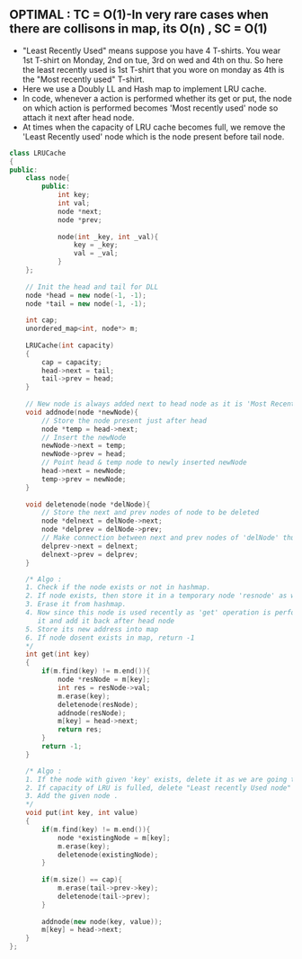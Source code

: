 ## OPTIMAL : TC = O(1)-In very rare cases when there are collisons in map, its O(n) , SC = O(1)

- "Least Recently Used" means suppose you have 4 T-shirts. You wear 1st T-shirt on Monday, 2nd on tue, 3rd on wed and 4th on thu. So here the least recently used is 1st 
  T-shirt that you wore on monday as 4th is the "Most recently used" T-shirt.
- Here we use a Doubly LL and Hash map to implement LRU cache.
- In code, whenever a action is performed whether its get or put, the node on which action is performed becomes 'Most recently used' node so attach it next after head node.
- At times when the capacity of LRU cache becomes full, we remove the 'Least Recently used' node which is the node present before tail node.

```cpp
class LRUCache
{
public:
    class node{
        public:
        	int key;
        	int val;
        	node *next;
        	node *prev;
        
        	node(int _key, int _val){
                key = _key;
                val = _val;
            }
    };
    
    // Init the head and tail for DLL
    node *head = new node(-1, -1);
    node *tail = new node(-1, -1);
    
    int cap;
    unordered_map<int, node*> m;
    
    LRUCache(int capacity)
    {
        cap = capacity;
        head->next = tail;
        tail->prev = head;
    }
    
    // New node is always added next to head node as it is 'Most Recently used' node
    void addnode(node *newNode){
        // Store the node present just after head
        node *temp = head->next;
        // Insert the newNode
        newNode->next = temp;
        newNode->prev = head;
        // Point head & temp node to newly inserted newNode
        head->next = newNode;
        temp->prev = newNode;
    }
    
    void deletenode(node *delNode){
        // Store the next and prev nodes of node to be deleted
        node *delnext = delNode->next;
        node *delprev = delNode->prev;
        // Make connection between next and prev nodes of 'delNode' thus deleting it
        delprev->next = delnext;
        delnext->prev = delprev;
    }

    /* Algo :
    1. Check if the node exists or not in hashmap.
    2. If node exists, then store it in a temporary node 'resnode' as we have to return its value
    3. Erase it from hashmap.
    4. Now since this node is used recently as 'get' operation is performed on it, we have to delete 
       it and add it back after head node
    5. Store its new address into map
    6. If node dosent exists in map, return -1
    */
    int get(int key)
    {
        if(m.find(key) != m.end()){
            node *resNode = m[key];
            int res = resNode->val;
            m.erase(key);
            deletenode(resNode);
            addnode(resNode);
            m[key] = head->next;
            return res;
        }
        return -1;
    }

    /* Algo :
    1. If the node with given 'key' exists, delete it as we are going to add it again.
    2. If capacity of LRU is fulled, delete "Least recently Used node" which is present just before 'tail' node
    3. Add the given node .
    */
    void put(int key, int value)
    {
        if(m.find(key) != m.end()){
            node *existingNode = m[key];
            m.erase(key);
            deletenode(existingNode);
        }
        
        if(m.size() == cap){
            m.erase(tail->prev->key);
            deletenode(tail->prev);
        }
        
        addnode(new node(key, value));
        m[key] = head->next;
    }
};
```
